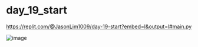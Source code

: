 # day_19_start

https://replit.com/@JasonLim1009/day-19-start?embed=l&output=l#main.py

![image](https://user-images.githubusercontent.com/107684179/201646359-d8722ad2-80d3-41a4-9b2a-d219d070ad20.png)
